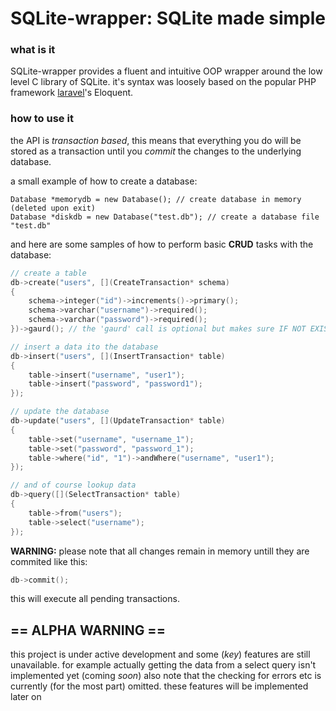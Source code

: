 SQLite-wrapper: SQLite made simple  
===

### what is it
SQLite-wrapper provides a fluent and intuitive OOP wrapper around the low level C library of SQLite. it's syntax was loosely based on the popular PHP framework [laravel](http://laravel.com)'s Eloquent.

### how to use it
the API is *transaction based*, this means that everything you do will be stored as a transaction until you *commit* the changes to the underlying database.

a small example of how to create a database:

    Database *memorydb = new Database(); // create database in memory (deleted upon exit)
    Database *diskdb = new Database("test.db"); // create a database file "test.db"

and here are some samples of how to perform basic **CRUD** tasks with the database:

```c++
// create a table
db->create("users", [](CreateTransaction* schema)
{
	schema->integer("id")->increments()->primary();
	schema->varchar("username")->required();
	schema->varchar("password")->required();
})->gaurd(); // the 'gaurd' call is optional but makes sure IF NOT EXISTS is added

// insert a data ito the database
db->insert("users", [](InsertTransaction* table)
{
	table->insert("username", "user1");
	table->insert("password", "password1");
});

// update the database
db->update("users", [](UpdateTransaction* table)
{
	table->set("username", "username_1");
	table->set("password", "password_1");
	table->where("id", "1")->andWhere("username", "user1");
});

// and of course lookup data
db->query([](SelectTransaction* table)
{
	table->from("users");
	table->select("username");
});
```

**WARNING:** please note that all changes remain in memory untill they are commited like this:

```c++
db->commit();
```

this will execute all pending transactions.

## == ALPHA WARNING ==
this project is under active development and some (*key*) features are still unavailable. for example actually getting the data from a select query isn't implemented yet (coming *soon*)
also note that the checking for errors etc is currently (for the most part) omitted. these features will be implemented later on
